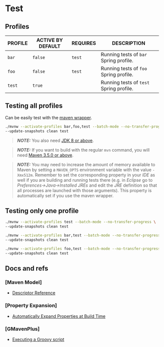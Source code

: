 # Test

## Profiles

| PROFILE | ACTIVE BY DEFAULT | REQUIRES | DESCRIPTION |
|-|-|-|-|
| `bar` | `false` | `test` | Running tests of `bar` Spring profile. |
| `foo` | `false` | `test` | Running tests of `foo` Spring profile. |
| `test` | `true` | | Running tests of `test` Spring profile. |

## Testing all profiles

Can be easily test with the
[maven wrapper](https://github.com/takari/maven-wrapper).

```sh
./mvnw --activate-profiles bar,foo,test --batch-mode --no-transfer-progress \
--update-snapshots clean test
```

> ***NOTE:*** You also need [JDK 8 or above](https://adoptium.net).

> ***NOTE:*** If you want to build with the regular `mvn` command, you will need
[Maven 3.5.0 or above](https://maven.apache.org/docs/history.html).

> ***NOTE:*** You may need to increase the amount of memory available to Maven
> by setting a `MAVEN_OPTS` environment variable with the value `-Xmx512m`.
> Remember to set the corresponding property in your _IDE_ as well if you are
> building and running tests there (e.g. in _Eclipse_ go to
> _Preferences→Java→Installed JREs_ and edit the _JRE_ definition so that all
> processes are launched with those arguments). This property is automatically
> set if you use the maven wrapper.

## Testing only one profile

```sh
./mvnw --activate-profiles test --batch-mode --no-transfer-progress \
--update-snapshots clean test
```

```sh
./mvnw --activate-profiles bar,test --batch-mode --no-transfer-progress \
--update-snapshots clean test
```

```sh
./mvnw --activate-profiles foo,test --batch-mode --no-transfer-progress \
--update-snapshots clean test
```

## Docs and refs

### [Maven Model]

* [Descriptor Reference](https://maven.apache.org/ref/current/maven-model/maven.html)

### [Property Expansion]

* [Automatically Expand Properties at Build Time](https://docs.spring.io/spring-boot/docs/current/reference/html/howto.html#howto.properties-and-configuration.expand-properties)

### [GMavenPlus]

* [Executing a Groovy script](https://github.com/groovy/GMavenPlus/wiki/Usage#executing-a-groovy-script)
